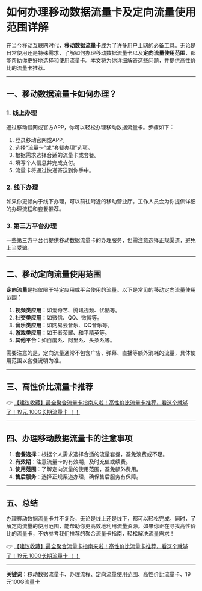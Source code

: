 # 如何办理移动数据流量卡及定向流量使用范围详解

在当今移动互联网时代，**移动数据流量卡**成为了许多用户上网的必备工具。无论是日常使用还是特殊需求，了解如何办理移动数据流量卡以及**定向流量使用范围**，都能帮助你更好地选择和使用流量卡。本文将为你详细解答这些问题，并提供高性价比的流量卡推荐。

---

## 一、移动数据流量卡如何办理？

### 1. 线上办理
通过移动官网或官方APP，你可以轻松办理移动数据流量卡。步骤如下：
1. 登录移动官网或APP。
2. 选择“流量卡”或“套餐办理”选项。
3. 根据需求选择合适的流量卡或套餐。
4. 填写个人信息并完成支付。
5. 流量卡将通过快递寄送到你手中。

### 2. 线下办理
如果你更倾向于线下办理，可以前往附近的移动营业厅。工作人员会为你提供详细的办理流程和套餐推荐。

### 3. 第三方平台办理
一些第三方平台也提供移动数据流量卡的办理服务，但需注意选择正规渠道，避免上当受骗。

---

## 二、移动定向流量使用范围

**定向流量**是指仅限于特定应用或平台使用的流量。以下是常见的移动定向流量使用范围：

1. **视频类应用**：如爱奇艺、腾讯视频、优酷等。
2. **社交类应用**：如微信、QQ、微博等。
3. **音乐类应用**：如网易云音乐、QQ音乐等。
4. **游戏类应用**：如王者荣耀、和平精英等。
5. **其他平台**：如百度系、阿里系、头条系等。

需要注意的是，定向流量通常不包含广告、弹幕、直播等额外消耗的流量，具体使用范围以套餐说明为准。

---

## 三、高性价比流量卡推荐

👉 [【建议收藏】最全聚合流量卡指南来啦！高性价比流量卡推荐，看这个就够了！19元 100G长期流量卡 ！！](https://bit.ly/Liuliangka)

---

## 四、办理移动数据流量卡的注意事项

1. **套餐选择**：根据个人需求选择合适的流量套餐，避免浪费或不足。
2. **有效期**：注意流量卡的有效期，及时充值或续费。
3. **使用范围**：了解定向流量的使用范围，避免额外费用。
4. **售后服务**：选择正规渠道办理，确保售后服务有保障。

---

## 五、总结

办理移动数据流量卡并不复杂，无论是线上还是线下，都可以轻松完成。同时，了解定向流量的使用范围，能帮助你更高效地利用流量资源。如果你正在寻找高性价比的流量卡，不妨参考我们推荐的聚合流量卡指南，轻松解决流量需求！

👉 [【建议收藏】最全聚合流量卡指南来啦！高性价比流量卡推荐，看这个就够了！19元 100G长期流量卡 ！！](https://bit.ly/Liuliangka)

---

**关键词**：移动数据流量卡、办理流程、定向流量使用范围、高性价比流量卡、19元100G流量卡